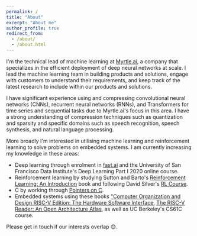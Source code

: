 ```yaml
---
permalink: /
title: "About"
excerpt: "About me"
author_profile: true
redirect_from:
  - /about/
  - /about.html
---
```


I'm the technical lead of machine learning at
<a href="https://myrtle.ai">Myrtle.ai</a>, a company that specializes in
the efficient deployment of deep neural networks at scale. I lead the machine
learning team in building products and solutions, engage with customers to
understand their requirements, and keep track of the latest research to include
within our products and solutions.

I have significant experience using and compressing convolutional neural
networks (CNNs), recurrent neural networks (RNNs), and Transformers for time
series and sequential tasks due to Myrtle.ai's focus in this area. I have a
strong understanding of compression techniques such as quantization and
sparsity and specific domains such as speech recognition, speech synthesis, and
natural language processing.

More broadly I'm interested in utilising machine learning and reinforcement
learning to solve problems on embedded systems. I am currently increasing my
knowledge in these areas:

* Deep learning through enrolment in <a href="https://fast.ai">fast.ai</a> and
  the University of San Francisco Data Institute's Deep Learning Part I 2020
  online course.
* Reinforcement learning by studying Sutton and Barto's <a href="http://incompleteideas.net/book/the-book-2nd.html">Reinforcement Learning: An Introduction</a> book and following David Silver's <a href="https://www.youtube.com/watch?v=2pWv7GOvuf0">RL Course</a>.
* C by working through <a href="https://www.amazon.co.uk/Pointers-C-Kenneth-Reek/dp/0673999866">Pointers on C</a>.
* Embedded systems using these books <a href="https://www.amazon.co.uk/Computer-Organization-Design-RISC-V-Architecture/dp/0128122757">"Computer Organization and Design RISC-V Edition: The Hardware Software Interface</a>,
  <a href="https://www.amazon.co.uk/RISC-V-Reader-Open-Architecture-Atlas/dp/0999249118">The RISC-V Reader: An Open Architecture Atlas</a>, as well as UC Berkeley's CS61C course.

Please get in touch if our interests overlap 😊.
